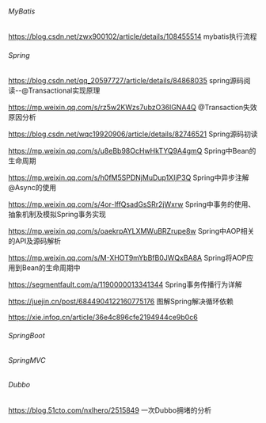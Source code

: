 ###### MyBatis

https://blog.csdn.net/zwx900102/article/details/108455514   mybatis执行流程





###### Spring

https://blog.csdn.net/qq_20597727/article/details/84868035    spring源码阅读--@Transactional实现原理

https://mp.weixin.qq.com/s/rz5w2KWzs7ubzO36lGNA4Q   @Transaction失效原因分析

https://blog.csdn.net/wqc19920906/article/details/82746521   Spring源码初读

https://mp.weixin.qq.com/s/u8eBb98OcHwHkTYQ9A4gmQ   Spring中Bean的生命周期

https://mp.weixin.qq.com/s/h0fM5SPDNjMuDup1XIjP3Q   Spring中异步注解@Async的使用

https://mp.weixin.qq.com/s/4or-lffQsadGsSRr2jWxrw   Spring中事务的使用、抽象机制及模拟Spring事务实现

https://mp.weixin.qq.com/s/oaekrpAYLXMWuBRZrupe8w   Spring中AOP相关的API及源码解析

https://mp.weixin.qq.com/s/M-XHOT9mYbBfB0JWQxBA8A   Spring将AOP应用到Bean的生命周期中

https://segmentfault.com/a/1190000013341344    Spring事务传播行为详解

https://juejin.cn/post/6844904122160775176   图解Spring解决循环依赖

https://xie.infoq.cn/article/36e4c896cfe2194944ce9b0c6   



###### SpringBoot







###### SpringMVC







###### Dubbo

https://blog.51cto.com/nxlhero/2515849   一次Dubbo拥堵的分析